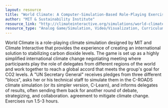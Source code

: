 ```yaml
---
layout: resource
title: "World Climate: A Computer-Simulation-Based Role-Playing Exercise (Copenhagen Climate Exercise) "
author: "MIT & Sustainability Institute"
resource_link: "http://climateinteractive.org/simulations/world-climate"
resource_type: "Analog Game/Simulation, Video/Visualization, Curriculum"
---
```


World Climate is a role-playing climate simulation designed by MIT and Climate Interactive that provides the experience of creating an international solution to stabilizing carbon dioxide levels. The game is set up as a highly simplified international climate change negotiating meeting where participants play the role of delegates from different regions of the world and work together to reach a global accord that meets the group's goal for CO2 levels. A "UN Secretary General" receives pledges from three different "blocs", asks her or his technical staff to simulate them in the C-ROADS climate simulation (or its simpler version, C-Learn), and informs delegates of results, often sending them back for another round of debate, strategizing, and collaboration. agreement to mitigate climate change.  Exercises run 1.5-3 hours.
